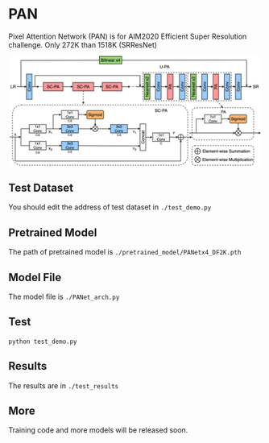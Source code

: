 # PAN
Pixel Attention Network (PAN) is for AIM2020 Efficient Super Resolution challenge.
Only 272K than 1518K (SRResNet)

![](./Figs/main.png)


## Test Dataset
You should edit the address of test dataset in `./test_demo.py`

## Pretrained Model
The path of pretrained model is `./pretrained_model/PANetx4_DF2K.pth`

## Model File
The model file is `./PANet_arch.py`

## Test
```
python test_demo.py
```

## Results

The results are in `./test_results`

## More

Training code and more models will be released soon.
